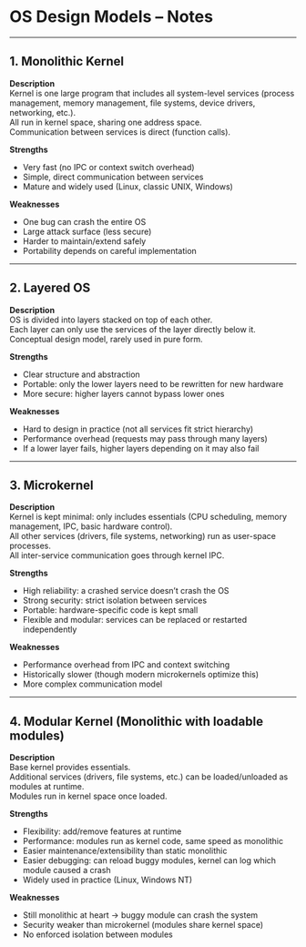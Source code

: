 # OS Design Models – Notes

---

## 1. Monolithic Kernel

**Description**  
Kernel is one large program that includes all system-level services (process management, memory management, file systems, device drivers, networking, etc.).  
All run in kernel space, sharing one address space.  
Communication between services is direct (function calls).  

**Strengths**  
- Very fast (no IPC or context switch overhead)  
- Simple, direct communication between services  
- Mature and widely used (Linux, classic UNIX, Windows)  

**Weaknesses**  
- One bug can crash the entire OS  
- Large attack surface (less secure)  
- Harder to maintain/extend safely  
- Portability depends on careful implementation  

---

## 2. Layered OS

**Description**  
OS is divided into layers stacked on top of each other.  
Each layer can only use the services of the layer directly below it.  
Conceptual design model, rarely used in pure form.  

**Strengths**  
- Clear structure and abstraction  
- Portable: only the lower layers need to be rewritten for new hardware  
- More secure: higher layers cannot bypass lower ones  

**Weaknesses**  
- Hard to design in practice (not all services fit strict hierarchy)  
- Performance overhead (requests may pass through many layers)  
- If a lower layer fails, higher layers depending on it may also fail  

---

## 3. Microkernel

**Description**  
Kernel is kept minimal: only includes essentials (CPU scheduling, memory management, IPC, basic hardware control).  
All other services (drivers, file systems, networking) run as user-space processes.  
All inter-service communication goes through kernel IPC.  

**Strengths**  
- High reliability: a crashed service doesn’t crash the OS  
- Strong security: strict isolation between services  
- Portable: hardware-specific code is kept small  
- Flexible and modular: services can be replaced or restarted independently  

**Weaknesses**  
- Performance overhead from IPC and context switching  
- Historically slower (though modern microkernels optimize this)  
- More complex communication model  

---

## 4. Modular Kernel (Monolithic with loadable modules)

**Description**  
Base kernel provides essentials.  
Additional services (drivers, file systems, etc.) can be loaded/unloaded as modules at runtime.  
Modules run in kernel space once loaded.  

**Strengths**  
- Flexibility: add/remove features at runtime  
- Performance: modules run as kernel code, same speed as monolithic  
- Easier maintenance/extensibility than static monolithic  
- Easier debugging: can reload buggy modules, kernel can log which module caused a crash  
- Widely used in practice (Linux, Windows NT)  

**Weaknesses**  
- Still monolithic at heart → buggy module can crash the system  
- Security weaker than microkernel (modules share kernel space)  
- No enforced isolation between modules  
